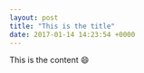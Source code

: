 ```yaml
---
layout: post
title: "This is the title"
date: 2017-01-14 14:23:54 +0000
---
```


This is the content 😄